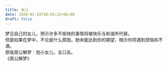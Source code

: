 ```yaml
---
title: 女儿
date: 2020-02-15T20:54:12+08:00
draft: false
---
```


梦见自己的女儿，预示许多不愉快的事情将被快乐与和谐所代替。<br>
但是如果在梦中，不论是什么原因，她未能达到你的期望，暗示你将遇到烦恼和不满。<br>
原版周公解梦：抱小女儿，主口舌。<br>
《周公解梦》